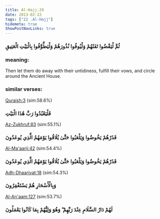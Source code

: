 ```yaml
---
title: Al-Hajj:29
date: 2013-02-22
tags: ["22 .Al-Hajj"]
hidemeta: true 
ShowPostNavLinks: true 
---
```

### ثُمَّ لْيَقْضُوا تَفَثَهُمْ وَلْيُوفُوا نُذُورَهُمْ وَلْيَطَّوَّفُوا بِالْبَيْتِ الْعَتِيقِ
### meaning: 
Then let them do away with their untidiness, fulfill their vows, and circle around the Ancient House.
### similar verses: 

[Quraish:3](/106/3) (sim:58.6%)

### فَلْيَعْبُدُوا رَبَّ هَٰذَا الْبَيْتِ

[Az-Zukhruf:83](/43/83) (sim:55.1%)

### فَذَرْهُمْ يَخُوضُوا وَيَلْعَبُوا حَتَّىٰ يُلَاقُوا يَوْمَهُمُ الَّذِي يُوعَدُونَ

[Al-Ma'aarij:42](/70/42) (sim:54.4%)

### فَذَرْهُمْ يَخُوضُوا وَيَلْعَبُوا حَتَّىٰ يُلَاقُوا يَوْمَهُمُ الَّذِي يُوعَدُونَ

[Adh-Dhaariyat:18](/51/18) (sim:54.3%)

### وَبِالْأَسْحَارِ هُمْ يَسْتَغْفِرُونَ

[Al-An'aam:127](/6/127) (sim:53.7%)

### لَهُمْ دَارُ السَّلَامِ عِنْدَ رَبِّهِمْ ۖ وَهُوَ وَلِيُّهُمْ بِمَا كَانُوا يَعْمَلُونَ
